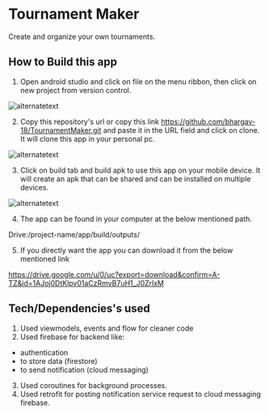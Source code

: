 
# Tournament Maker

Create and organize your own tournaments.

## How to Build this app

1. Open android studio and click on file on the menu ribbon, then click on new project from version control.

![alternatetext](https://firebasestorage.googleapis.com/v0/b/tournament-maker-478a7.appspot.com/o/Screenshot%202021-11-26%20204100.jpg?alt=media&token=658679ab-60f5-4374-8e51-951402968c87)

2.  Copy this repository's url or copy this link https://github.com/bhargav-18/TournamentMaker.git and paste it in the URL field and click on clone.
It will clone this app in your personal pc.

![alternatetext](https://firebasestorage.googleapis.com/v0/b/tournament-maker-478a7.appspot.com/o/Screenshot%202021-11-26%20203730.jpg?alt=media&token=41f091b5-207f-4437-9bed-23e5c1782e26)
 
3. Click on build tab and build apk to use this app on your mobile device. It will create an apk that can be shared and can be installed on multiple devices.

![alternatetext](https://firebasestorage.googleapis.com/v0/b/tournament-maker-478a7.appspot.com/o/Screenshot%202021-11-26%20204540.jpg?alt=media&token=2e88a6ec-48a6-4c7c-9863-78762b6b2439)

4. The app can be found in your computer at the below mentioned path.

Drive:/project-name/app/build/outputs/

5. If you directly want the app you can download it from the below mentioned link

https://drive.google.com/u/0/uc?export=download&confirm=A-TZ&id=1AJoj0DtKlpv01aCzRmvB7uH1_J0ZrlxM


## Tech/Dependencies's used

1.  Used viewmodels, events  and flow for cleaner code
2.  Used firebase for backend like: 
- authentication
- to store data (firestore) 
- to send notification (cloud messaging)
3. Used coroutines for background processes.
4. Used retrofit for posting notification service request to cloud messaging firebase.

